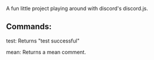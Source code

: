 A fun little project playing around with discord's discord.js.

## Commands:
  test: Returns "test successful"
  
  mean: Returns a mean comment.
